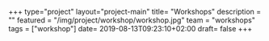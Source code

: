 +++
type="project"
layout="project-main"
title= "Workshops"
description = ""
featured = "/img/project/workshop/workshop.jpg"
team = "workshops"
tags = ["workshop"]
date= 2019-08-13T09:23:10+02:00
draft= false
+++

